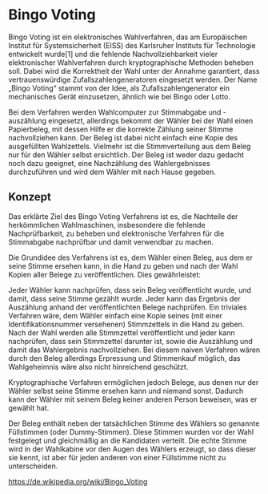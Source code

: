 # Bingo Voting

  Bingo Voting ist ein elektronisches Wahlverfahren, das am Europäischen Institut für Systemsicherheit (EISS) 
  des Karlsruher Instituts für Technologie entwickelt wurde[1] und die fehlende Nachvollziehbarkeit vieler 
  elektronischer Wahlverfahren durch kryptographische Methoden beheben soll. Dabei wird die Korrektheit der 
  Wahl unter der Annahme garantiert, dass vertrauenswürdige Zufallszahlengeneratoren eingesetzt werden. 
  Der Name „Bingo Voting“ stammt von der Idee, als Zufallszahlengenerator ein mechanisches Gerät einzusetzen, 
  ähnlich wie bei Bingo oder Lotto.

  Bei dem Verfahren werden Wahlcomputer zur Stimmabgabe und -auszählung eingesetzt, allerdings bekommt der 
  Wähler bei der Wahl einen Papierbeleg, mit dessen Hilfe er die korrekte Zählung seiner Stimme nachvollziehen kann. 
  Der Beleg ist dabei nicht einfach eine Kopie des ausgefüllten Wahlzettels. Vielmehr ist die Stimmverteilung 
  aus dem Beleg nur für den Wähler selbst ersichtlich. Der Beleg ist weder dazu gedacht noch dazu geeignet, 
  eine Nachzählung des Wahlergebnisses durchzuführen und wird dem Wähler mit nach Hause gegeben.
  
  
  
## Konzept
  Das erklärte Ziel des Bingo Voting Verfahrens ist es, die Nachteile der herkömmlichen Wahlmaschinen, insbesondere die fehlende Nachprüfbarkeit, zu beheben und elektronische Verfahren für die Stimmabgabe nachprüfbar und damit verwendbar zu machen.

  Die Grundidee des Verfahrens ist es, dem Wähler einen Beleg, aus dem er seine Stimme ersehen kann, in die Hand zu geben und nach der Wahl Kopien aller Belege zu veröffentlichen. Dies gewährleistet:

  Jeder Wähler kann nachprüfen, dass sein Beleg veröffentlicht wurde, und damit, dass seine Stimme gezählt wurde.
  Jeder kann das Ergebnis der Auszählung anhand der veröffentlichten Belege nachprüfen.
  Ein triviales Verfahren wäre, dem Wähler einfach eine Kopie seines (mit einer Identifikationsnummer versehenen) Stimmzettels in die Hand zu geben. Nach der Wahl werden alle Stimmzettel veröffentlicht und jeder kann nachprüfen, dass sein Stimmzettel darunter ist, sowie die Auszählung und damit das Wahlergebnis nachvollziehen. Bei diesem naiven Verfahren wären durch den Beleg allerdings Erpressung und Stimmenkauf möglich, das Wahlgeheimnis wäre also nicht hinreichend geschützt.

  Kryptographische Verfahren ermöglichen jedoch Belege, aus denen nur der Wähler selbst seine Stimme ersehen kann und niemand sonst. Dadurch kann der Wähler mit seinem Beleg keiner anderen Person beweisen, was er gewählt hat.

  Der Beleg enthält neben der tatsächlichen Stimme des Wählers so genannte Füllstimmen (oder Dummy-Stimmen). Diese Stimmen wurden vor der Wahl festgelegt und gleichmäßig an die Kandidaten verteilt. Die echte Stimme wird in der Wahlkabine vor den Augen des Wählers erzeugt, so dass dieser sie kennt, ist aber für jeden anderen von einer Füllstimme nicht zu unterscheiden.
 
 https://de.wikipedia.org/wiki/Bingo_Voting
